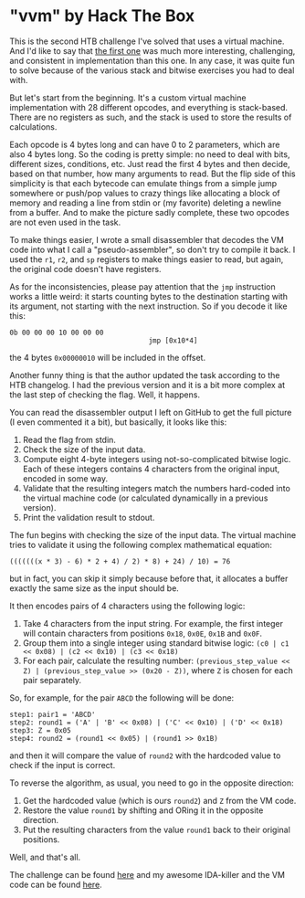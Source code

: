 
# "vvm" by Hack The Box

This is the second HTB challenge I've solved that uses a virtual machine. And I'd like to say that [the first one](https://pugachev.io/2024/04/14/vmcrack-by-hack-the-box/) was much more interesting, challenging, and consistent in implementation than this one. In any case, it was quite fun to solve because of the various stack and bitwise exercises you had to deal with.

But let's start from the beginning. It's a custom virtual machine implementation with 28 different opcodes, and everything is stack-based. There are no registers as such, and the stack is used to store the results of calculations.

Each opcode is 4 bytes long and can have 0 to 2 parameters, which are also 4 bytes long. So the coding is pretty simple: no need to deal with bits, different sizes, conditions, etc. Just read the first 4 bytes and then decide, based on that number, how many arguments to read. But the flip side of this simplicity is that each bytecode can emulate things from a simple jump somewhere or push/pop values to crazy things like allocating a block of memory and reading a line from stdin or (my favorite) deleting a newline from a buffer. And to make the picture sadly complete, these two opcodes are not even used in the task.

To make things easier, I wrote a small disassembler that decodes the VM code into what I call a "pseudo-assembler", so don't try to compile it back. I used the `r1`, `r2`, and `sp` registers to make things easier to read, but again, the original code doesn't have registers.

As for the inconsistencies, please pay attention that the `jmp` instruction works a little weird: it starts counting bytes to the destination starting with its argument, not starting with the next instruction. So if you decode it like this:

```assembly
0b 00 00 00 10 00 00 00                             
                                  jmp [0x10*4]
```

the 4 bytes `0x00000010`  will be included in the offset.

Another funny thing is that the author updated the task according to the HTB changelog. I had the previous version and it is a bit more complex at the last step of checking the flag. Well, it happens.

You can read the disassembler output I left on GitHub to get the full picture (I even commented it a bit), but basically, it looks like this:

1. Read the flag from stdin.
2. Check the size of the input data.
3. Compute eight 4-byte integers using not-so-complicated bitwise logic. Each of these integers contains 4 characters from the original input, encoded in some way.
4. Validate that the resulting integers match the numbers hard-coded into the virtual machine code (or calculated dynamically in a previous version).
5. Print the validation result to stdout.

The fun begins with checking the size of the input data. The virtual machine tries to validate it using the following complex mathematical equation:

```
(((((((x * 3) - 6) * 2 + 4) / 2) * 8) + 24) / 10) = 76
```

but in fact, you can skip it simply because before that, it allocates a buffer exactly the same size as the input should be.

It then encodes pairs of 4 characters using the following logic:

1. Take 4 characters from the input string. For example, the first integer will contain characters from positions `0x18`, `0x0E`, `0x1B` and `0x0F`.
2. Group them into a single integer using standard bitwise logic: `(c0 | c1 << 0x08) | (c2 << 0x10) | (c3 << 0x18)`
3. For each pair, calculate the resulting number: `(previous_step_value << Z) | (previous_step_value >> (0x20 - Z))`, where `Z` is chosen for each pair separately.

So, for example, for the pair `ABCD` the following will be done:

```
step1: pair1 = 'ABCD'
step2: round1 = ('A' | 'B' << 0x08) | ('C' << 0x10) | ('D' << 0x18)
step3: Z = 0x05
step4: round2 = (round1 << 0x05) | (round1 >> 0x1B)
```
and then it will compare the value of `round2` with the hardcoded value to check if the input is correct.

To reverse the algorithm, as usual, you need to go in the opposite direction:

1. Get the hardcoded value (which is ours `round2`) and `Z` from the VM code.
2. Restore the value `round1` by shifting and ORing it in the opposite direction.
3. Put the resulting characters from the value `round1` back to their original positions.

Well, and that's all.

The challenge can be found [here](https://app.hackthebox.com/challenges/vvm) and my awesome IDA-killer and the VM code can be found [here](https://github.com/itwaseasy/crackmes-solutions/tree/master/hackTheBox/vvm).
